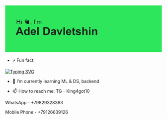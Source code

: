 ![1.png](header.png)
- ⚡ Fun fact:



[![Typing SVG](https://readme-typing-svg.herokuapp.com?color=%2336BCF7&lines=School+21+student)](https://git.io/typing-svg)

- 🌱 I’m currently learning ML & DS, backend

- 📫 How to reach me:
TG - King4got10

WhatsApp - +79829328383

Mobile Phone - +79126639126


<!---
Here are some ideas to get you started:

- 🔭 I’m currently working on ...
- 👯 I’m looking to collaborate on ...
- 🤔 I’m looking for help with ...
- 💬 Ask me about ...
- 📫 How to reach me: ...
- 😄 Pronouns: ...
- ⚡ Fun fact: ...
-->

